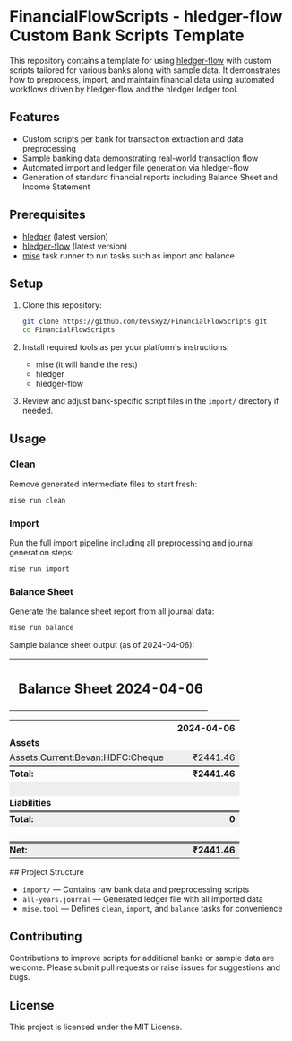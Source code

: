 # FinancialFlowScripts - hledger-flow Custom Bank Scripts Template

This repository contains a template for using [hledger-flow](https://github.com/apauley/hledger-flow) with custom scripts tailored for various banks along with sample data. It demonstrates how to preprocess, import, and maintain financial data using automated workflows driven by hledger-flow and the hledger ledger tool.

## Features

- Custom scripts per bank for transaction extraction and data preprocessing
- Sample banking data demonstrating real-world transaction flow
- Automated import and ledger file generation via hledger-flow
- Generation of standard financial reports including Balance Sheet and Income Statement

## Prerequisites

- [hledger](https://hledger.org/) (latest version)
- [hledger-flow](https://github.com/apauley/hledger-flow) (latest version)
- [mise](https://mise.jdx.dev/getting-started.html) task runner to run tasks such as import and balance

## Setup

1. Clone this repository:
   ```bash
   git clone https://github.com/bevsxyz/FinancialFlowScripts.git
   cd FinancialFlowScripts
   ```

2. Install required tools as per your platform's instructions:
   - mise (it will handle the rest)
   - hledger
   - hledger-flow

3. Review and adjust bank-specific script files in the `import/` directory if needed.

## Usage

### Clean

Remove generated intermediate files to start fresh:

```bash
mise run clean
```

### Import

Run the full import pipeline including all preprocessing and journal generation steps:
```bash
mise run import
```

### Balance Sheet

Generate the balance sheet report from all journal data:
```bash
mise run balance
```

Sample balance sheet output (as of 2024-04-06):
<link rel="stylesheet" href="hledger.css"><style>
table {border-collapse:collapse}
th, td {padding-left:1em}
th.account, td.account {padding-left:0;}
td:nth-child(1) {white-space:nowrap}
tr:nth-child(odd) td {background-color:#eee}
</style><table><tr><th colspan="2" style="text-align:left"><h2>Balance Sheet 2024-04-06</h2></th></tr><link rel="stylesheet" href="hledger.css"><style>
table {border-collapse:collapse}
th, td {padding-left:1em}
th.account, td.account {padding-left:0;}
</style><table><tr><th></th><th>2024-04-06</th></tr><tr><td colspan="2" class="account"><b>Assets</b></td></tr><tr><td class="account">Assets:Current:Bevan:HDFC:Cheque</td><td align="right" class="amount">₹2441.46</td></tr><tr><td style="border-top:double black" class="account"><b>Total:</b></td><td style="border-top:double black" align="right" class="amount coltotal"><b>₹2441.46</b></td></tr><tr><td colspan="2"> </td></tr><tr><td colspan="2" class="account"><b>Liabilities</b></td></tr><tr><td style="border-top:double black" class="account"><b>Total:</b></td><td style="border-top:double black" align="right" class="amount coltotal"><b>0</b></td></tr><tr><td colspan="2"> </td></tr><tr><td style="border-top:double black" class="account"><b>Net:</b></td><td style="border-top:double black" align="right" class="amount coltotal"><b>₹2441.46</b></td></tr></table></table>
## Project Structure

- `import/` — Contains raw bank data and preprocessing scripts
- `all-years.journal` — Generated ledger file with all imported data
- `mise.tool` — Defines `clean`, `import`, and `balance` tasks for convenience

## Contributing

Contributions to improve scripts for additional banks or sample data are welcome. Please submit pull requests or raise issues for suggestions and bugs.

## License

This project is licensed under the MIT License.

